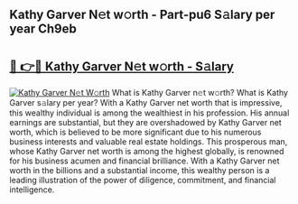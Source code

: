 ## Kathy Garver N𝚎t w𝚘rth - Part-pu6 S𝚊lary per year Ch9eb

# <h2><a href="http://gc2ib9v.nevu.top/?p=Kathy+Garver">🔗 👉🔴 Kathy Garver N𝚎t w𝚘rth - S𝚊lary</a></h2>

[![Kathy Garver N𝚎t W𝚘rth](https://i.imgur.com/Oavwk0R.jpeg)](http://gc2ib9v.nevu.top/?p=Kathy+Garver)
What is Kathy Garver n𝚎t w𝚘rth? What is Kathy Garver s𝚊lary per year?
With a Kathy Garver net worth that is impressive, this wealthy individual is among the wealthiest in his profession. His annual earnings are substantial, but they are overshadowed by Kathy Garver net worth, which is believed to be more significant due to his numerous business interests and valuable real estate holdings. This prosperous man, whose Kathy Garver net worth is among the highest globally, is renowned for his business acumen and financial brilliance. With a Kathy Garver net worth in the billions and a substantial income, this wealthy person is a leading illustration of the power of diligence, commitment, and financial intelligence.
